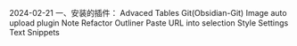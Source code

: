 2024-02-21
一、安装的插件：
Advaced Tables
Git(Obsidian-Git)
Image auto upload plugin
Note Refactor
Outliner
Paste URL into selection
Style Settings
Text Snippets

